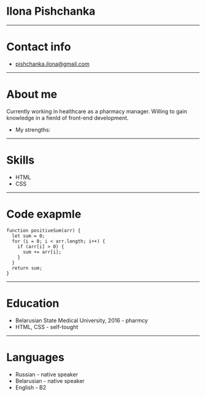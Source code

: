 # Ilona Pishchanka
___
# Contact info
- pishchanka.ilona@gmail.com
___
# About me
Currently working in healthcare as a pharmacy manager. 
Willing to gain knowledge in a fienld of front-end development. 
- My strengths:
___
# Skills
- HTML
- CSS
___
# Code exapmle
```
function positiveSum(arr) {
  let sum = 0;
  for (i = 0; i < arr.length; i++) {
    if (arr[i] > 0) {
      sum += arr[i];
    }
  }
  return sum;
}
```
___
# Education
- Belarusian State Medical University, 2016 - pharmcy
- HTML, CSS - self-tought
___
# Languages
- Russian - native speaker
- Belarusian - native speaker
- English - B2
